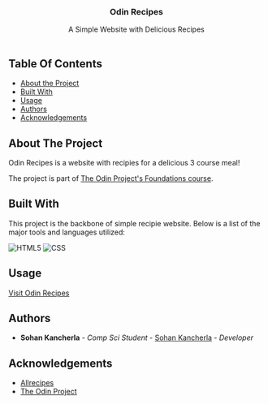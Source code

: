 <br/>
<p align="center">
  <h3 align="center">Odin Recipes</h3>

  <p align="center">
    A Simple Website with Delicious Recipes
    <br/>
    <br/>
  </p>
</p>

## Table Of Contents

* [About the Project](#about-the-project)
* [Built With](#built-with)
* [Usage](#usage)
* [Authors](#authors)
* [Acknowledgements](#acknowledgements)

## About The Project

Odin Recipes is a website with recipies for a delicious 3 course meal!

The project is part of [The Odin Project's Foundations course](https://www.theodinproject.com/lessons/foundations-recipes).

## Built With

This project is the backbone of simple recipie website. Below is a list of the major tools and languages utilized:

  ![HTML5](https://img.shields.io/badge/html5-%23E34F26.svg?style=for-the-badge&logo=html5&logoColor=white)
  ![CSS](https://img.shields.io/badge/CSS3-1572B6?style=for-the-badge&logo=css3&logoColor=white)

## Usage

[Visit Odin Recipes](https://sohankancherla.github.io/odin-recipes/)

## Authors

* **Sohan Kancherla** - *Comp Sci Student* - [Sohan Kancherla](https://github.com/sohankancherla) - *Developer*

## Acknowledgements

* [Allrecipes](https://www.allrecipes.com/)
* [The Odin Project](https://www.theodinproject.com/)


